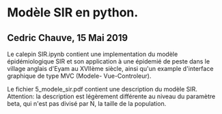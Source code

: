 # Modèle SIR en python.
## Cedric Chauve, 15 Mai 2019

Le calepin SIR.ipynb contient une implementation du modèle épidémiologique SIR 
et son application à une épidemié de peste dans le village anglais d'Eyam au 
XVIIème siècle, ainsi qu'un example d'interface graphique de type MVC (Modele-
Vue-Controleur).

Le fichier 5_modele_sir.pdf contient une description du modèle SIR. Attention:
la description est légèrement différente au niveau du paramètre beta, qui n'est 
pas divisé par N, la taille de la population.
